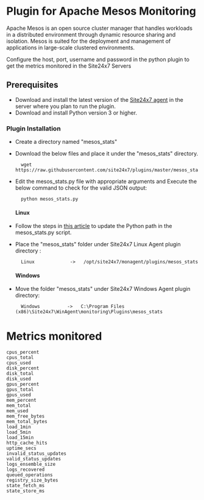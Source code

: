 
Plugin for Apache Mesos Monitoring
===========

Apache Mesos is an open source cluster manager that handles workloads in a distributed environment through dynamic resource sharing and isolation. Mesos is suited for the deployment and management of applications in large-scale clustered environments.

Configure the host, port, username and password in the python plugin to get the metrics monitored in the Site24x7 Servers


## Prerequisites

- Download and install the latest version of the [Site24x7 agent](https://www.site24x7.com/app/client#/admin/inventory/add-monitor) in the server where you plan to run the plugin. 
- Download and install Python version 3 or higher.


### Plugin Installation  

- Create a directory named "mesos_stats"

- Download the below files and place it under the "mesos_stats" directory.

		wget https://raw.githubusercontent.com/site24x7/plugins/master/mesos_stats/mesos_stats.py


- Edit the mesos_stats.py file with appropriate arguments and Execute the below command to check for the valid JSON output:

		python mesos_stats.py
  #### Linux
- Follow the steps in [this article](https://support.site24x7.com/portal/en/kb/articles/updating-python-path-in-a-plugin-script-for-linux-servers) to update the Python path in the mesos_stats.py script.
- Place the "mesos_stats" folder under Site24x7 Linux Agent plugin directory : 

		Linux             ->   /opt/site24x7/monagent/plugins/mesos_stats

  #### Windows 

- Move the folder "mesos_stats" under Site24x7 Windows Agent plugin directory: 

		Windows          ->   C:\Program Files (x86)\Site24x7\WinAgent\monitoring\Plugins\mesos_stats


Metrics monitored 
===========
```
cpus_percent
cpus_total
cpus_used
disk_percent
disk_total
disk_used
gpus_percent
gpus_total
gpus_used
mem_percent
mem_total
mem_used
mem_free_bytes
mem_total_bytes
load_1min
load_5min
load_15min
http_cache_hits
uptime_secs
invalid_status_updates
valid_status_updates
logs_ensemble_size
logs_recovered
queued_operations
registry_size_bytes
state_fetch_ms
state_store_ms
```
